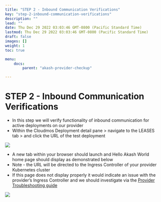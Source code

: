 ```yaml
---
title: "STEP 2 - Inbound Communication Verifications"
key: "step-2-inbound-communication-verifications"
description: ""
lead: ""
date: Thu Dec 29 2022 03:03:46 GMT-0800 (Pacific Standard Time)
lastmod: Thu Dec 29 2022 03:03:46 GMT-0800 (Pacific Standard Time)
draft: false
images: []
weight: 1
toc: true

menu:
    docs:
        parent: "akash-provider-checkup"

---
```

STEP 2 - Inbound Communication Verifications
============================================

*   In this step we will verify functionality of inbound communication for active deployments on our provider
*   Within the Cloudmos Deployment detail pane > navigate to the LEASES tab > and click the URL of the test deployment

![](/images/.gitbook/akashlyticsInboundVerification.png)

*   A new tab within your browser should launch and Hello Akash World home page should display as demonstrated below
*   Note - the URL will be directed to the Ingress Controller of your provider Kubernetes cluster
*   If this page does not display properly it would indicate an issue with the provider’s Ingress Controller and we should investigate via the [Provider Troubleshooting guide](../../akash-provider-troubleshooting/)

![](/images/.gitbook/helloWorldHomePage.png)